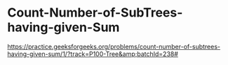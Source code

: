 # Count-Number-of-SubTrees-having-given-Sum
https://practice.geeksforgeeks.org/problems/count-number-of-subtrees-having-given-sum/1/?track=P100-Tree&amp;batchId=238#
